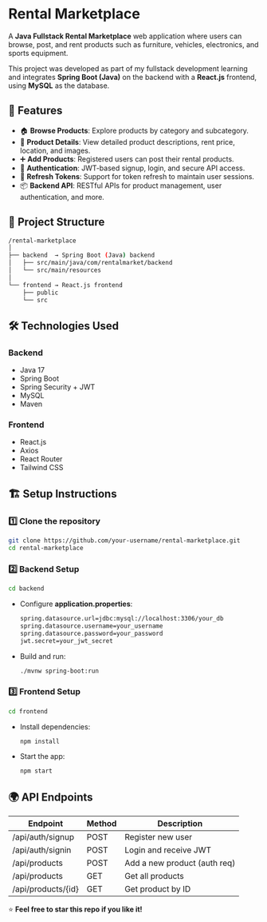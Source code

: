 
# Rental Marketplace

A **Java Fullstack Rental Marketplace** web application where users can browse, post, and rent products such as furniture, vehicles, electronics, and sports equipment.

This project was developed as part of my fullstack development learning and integrates **Spring Boot (Java)** on the backend with a **React.js** frontend, using **MySQL** as the database.



## 🚀 Features

- 🏠 **Browse Products**: Explore products by category and subcategory.
- 🛒 **Product Details**: View detailed product descriptions, rent price, location, and images.
- ➕ **Add Products**: Registered users can post their rental products.
- 🔐 **Authentication**: JWT-based signup, login, and secure API access.
- 🔄 **Refresh Tokens**: Support for token refresh to maintain user sessions.
- 📦 **Backend API**: RESTful APIs for product management, user authentication, and more.



## 📁 Project Structure

```bash
/rental-marketplace
│
├── backend  → Spring Boot (Java) backend
│   ├── src/main/java/com/rentalmarket/backend
│   └── src/main/resources
│
└── frontend → React.js frontend
    ├── public
    └── src
```



## 🛠️ Technologies Used

### Backend
- Java 17
- Spring Boot
- Spring Security + JWT
- MySQL
- Maven

### Frontend
- React.js
- Axios
- React Router
- Tailwind CSS



## 🏗️ Setup Instructions

### 1️⃣ Clone the repository

```bash
git clone https://github.com/your-username/rental-marketplace.git
cd rental-marketplace
```



### 2️⃣ Backend Setup

```bash
cd backend
```

- Configure **application.properties**:
    ```bash
    spring.datasource.url=jdbc:mysql://localhost:3306/your_db
    spring.datasource.username=your_username
    spring.datasource.password=your_password
    jwt.secret=your_jwt_secret
    ```

- Build and run:
    ```bash
    ./mvnw spring-boot:run
    ```



### 3️⃣ Frontend Setup

```bash
cd frontend
```

- Install dependencies:
    ```bash
    npm install
    ```

- Start the app:
    ```bash
    npm start
    ```



## 🌍 API Endpoints

| Endpoint               | Method | Description                   |
|------------------------|--------|-------------------------------|
| /api/auth/signup       | POST   | Register new user             |
| /api/auth/signin       | POST   | Login and receive JWT         |
| /api/products          | POST   | Add a new product (auth req) |
| /api/products          | GET    | Get all products              |
| /api/products/{id}     | GET    | Get product by ID             |



⭐ **Feel free to star this repo if you like it!**

